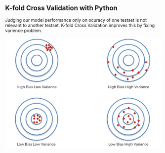 ## K-fold Cross Validation with Python

Judging our model performance only on ocuracy of one testset is not relevant to another testset.
K-fold Cross Validation improves this by fixing varience problem.

![image](https://github.com/vgorbic1/data-science/blob/master/Machine%20Learning/images/kf.jpg)
